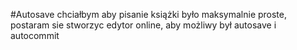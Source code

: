 #Autosave
chciałbym aby pisanie książki było maksymalnie proste, 
postaram sie stworzyc edytor online, aby możliwy był autosave i autocommit

